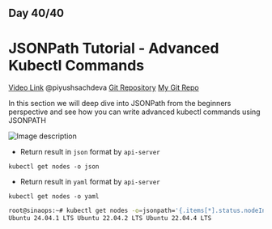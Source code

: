 ## Day 40/40
# JSONPath Tutorial - Advanced Kubectl Commands
[Video Link](https://www.youtube.com/watch?v=l9_UDSaiFj4)
@piyushsachdeva 
[Git Repository](https://github.com/piyushsachdeva/CKA-2024/)
[My Git Repo](https://github.com/sina14/40daysofkubernetes)


In this section we will deep dive into JSONPath from the beginners perspective and see how you can write advanced kubectl commands using JSONPATH


![Image description](https://dev-to-uploads.s3.amazonaws.com/uploads/articles/gzmnqbik5uvz5calvy3o.png)


- Return result in `json` format by `api-server`

```
kubectl get nodes -o json

```

- Return result in `yaml` format by `api-server`

```
kubectl get nodes -o yaml

```


 ```sh
root@sinaops:~# kubectl get nodes -o=jsonpath='{.items[*].status.nodeInfo.osImage}{"\n"}'
Ubuntu 24.04.1 LTS Ubuntu 22.04.2 LTS Ubuntu 22.04.4 LTS

```







